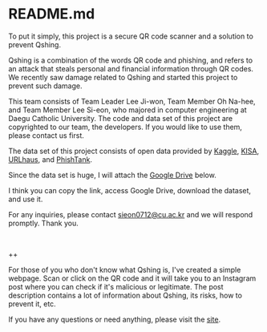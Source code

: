 # README.md

To put it simply, this project is a secure QR code scanner and a solution to prevent Qshing.

Qshing is a combination of the words QR code and phishing, and refers to an attack that steals personal and financial information through QR codes. We recently saw damage related to Qshing and started this project to prevent such damage.

This team consists of Team Leader Lee Ji-won, Team Member Oh Na-hee, and Team Member Lee Si-eon, who majored in computer engineering at Daegu Catholic University. The code and data set of this project are copyrighted to our team, the developers. If you would like to use them, please contact us first.

The data set of this project consists of open data provided by [Kaggle](https://www.kaggle.com/datasets/sid321axn/malicious-urls-dataset), [KISA](https://www.bigdata-map.kr/search/90648937), [URLhaus](https://urlhaus.abuse.ch/api/#csv), and [PhishTank](https://www.phishtank.com/).

Since the data set is huge, I will attach the [Google Drive](https://drive.google.com/file/d/1S_ve2J9yc9zbbz_mVmB-cVNPV5mkk-bL/view?usp=drive_link) below.

I think you can copy the link, access Google Drive, download the dataset, and use it.

For any inquiries, please contact sieon0712@cu.ac.kr and we will respond promptly. Thank you.

&nbsp;

++

For those of you who don't know what Qshing is, I've created a simple webpage. Scan or click on the QR code and it will take you to an Instagram post where you can check if it's malicious or legitimate. The post description contains a lot of information about Qshing, its risks, how to prevent it, etc.

If you have any questions or need anything, please visit the [site](antiqshingsolution.netlify.app).
